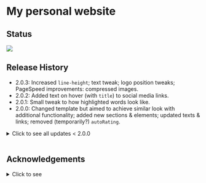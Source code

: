 # My personal website 

## Status 

![](https://img.shields.io/uptimerobot/status/m788095896-cdb18b31195bf8751e8346af)

<!-- ## PageSpeed Insights -->

<!-- ![](https://user-images.githubusercontent.com/6877391/119057749-57f46200-b9cd-11eb-97d8-96664bdd0281.png) -->

## Release History

- 2.0.3: Increased `line-height`; text tweak; logo position tweaks; PageSpeed improvements: compressed images.
- 2.0.2: Added text on hover (with `title`) to social media links.
- 2.0.1: Small tweak to how highlighted words look like.
- 2.0.0: Changed template but aimed to achieve similar look with additional functionality; added new sections & elements; updated texts & links; removed (temporarily?) `autoRating`.

<details>

<summary>
Click to see all updates < 2.0.0
</summary>

v1

- 0.42: Switched to centered layout.
- 0.41: Added new workplace; increase `wrapper` width; changed numbers from GrowthMentor; changed unordered list style.
- 0.40: Hid the footer due to bugs; moved certificates to separate subpage; fixed `margin-left` for lists.
- 0.39.1: Added 'Hello'. 
- 0.39: Re-wrote `autoRating` after GrowthMentor published new version of Mentor pages.
- 0.38: Simplified homepage; changed main font; played around with `word-spacing`; text changes; changed Stripe URL; added sticky footer.
- 0.37.4: Added a new certificate.
- 0.37.3: Added new certificates; text changes.
- 0.37.2: Added new certificates.
- 0.37.1: Added new certificates.
- 0.37: Fixed `soup.select`'s to scrape #s properly in `autoRating` due to a change in GrowthMentor's page DOM.   
- 0.36.2: Text changes.
- 0.36.1: Updated preso URL.
- 0.36: Added `meta name="apple-mobile-web-app-status-bar-style"` for Safari @ iOS 15; text changes; added new certificates.
- 0.35.2: Added a new certificate.
- 0.35.1: Added new certificates; increased `line-height`; text changes; improved `alt` text for cover photo.
- 0.35: Added new certificate; automatically counting number of certificates.
- 0.34.2: Added new certificates; text changes.
- 0.34.1: Updated the headline; added a total number of certificates.
- 0.34: Restyled certificate issuers' badges (added colors); reordered certificates; moved Certificates section higher in the hierarchy; changed Umbrella's URL to GitHub and removed its tooltip.
- 0.33.1: Added a new review.
- 0.33: Small text tweak; changed meta description; changed headline; different selection color for highlighted words.
- 0.32: Updated a lot of text.
- 0.31.1: Added a new review.
- 0.31: Added # of reviews to the nav; improved the look of nav on devices with width < 680 px; executing JavaScript only after `DOMContentLoaded`; deferred load of `bits.js`.
- 0.30.4: Added Stripe URL. 
- 0.30.3: Removed URL to Instagram from main page.
- 0.30.2: Text tweaks.
- 0.30.1: Small tweaks to background pattern.
- 0.30: Added `noscript` fallback for audio file when JavaScript is turned off / blocked; tweaked Recommendations page to hide "automagically updated (...)" text when JavaScript is off; simplified & changed colors in the palette; added indentation in Toolstack section so it's easier to read; improved scrollbar's look in dark mode.
- 0.29: Added background pattern. 
- 0.28: Added `bits.js` file to control scripts from one place; changing color of console message depending on light/dark mode; code looks a bit cleaner.
- 0.27.1: Tiny fixes to Open Graph meta tags.
- 0.27: Added pronunciation w/ audio file of my name. 
- 0.26: Added cover image; changed path to `og:image`.
- 0.25.13: Text changes.
- 0.25.12: Added new certificate.
- 0.25.11: Added new certificate.
- 0.25.10: Added text.
- 0.25.9: Added new certificates.
- 0.25.7: Added new certificates.
- 0.25.6: Re-added fudge recipe.
- 0.25.5: Added a new review.
- 0.25.4: Added some more text.
- 0.25.3: Added some more text to GrowthMentor.
- 0.25.2: Added a link to an article; removed fudge recipe.
- 0.25.1: Attempt at fixing `og:image` not showing on messaging apps; added a couple easter eggs.
- 0.25: Added fallbacks and `noscript` fallback to `autoRating` logic; changed icon; added a new review.
- 0.24: Modified CSS; changed navbar look on mobile; added blinking icon to indicate that `autoRating` is active.
- 0.23.3: Updated `og:image`. 
- 0.23.2: Updates to Open Graph meta tags.
- 0.23.1: Updated `og:image`. 
- 0.23: Recommendations tab: automatically get number of reviews; added icon for reviews; changed URL for reviews; added info about updating the numbers; updated headline & meta tags.
- 0.22.2: Improved handling of `rating` value.
- 0.22.1: Added macOS & Windows 10 notifications to notify when autoRating update is complete. 
- 0.22: Automatically get rating & number of sessions from GrowthMentor profile. 
- 0.21.2: Added Revolut URL.
- 0.21.1: Fixed icons not displaying.
- 0.21: 'No tracking' notice.
- 0.20.1: Avoid showing invisible text while custom fonts load. 
- 0.20: Optimized loading of icons.
- 0.19.2: Added a new review; fixed typo.
- 0.19.1: Added a couple of things to Hobbies.
- 0.19: Added Recommendations tab; added Telegram; changed dividers; removed some tools 
- 0.18.6: Removed some books, added a few and added a piece about being a Wikipedian.
- 0.18.5: Removed a book.
- 0.18.4: Added a note about being a Goodreads Librarian.
- 0.18.3: Updated Ladder URLs.
- 0.18.2: Updated GrowthMentor URLs to include affiliate piece. 
- 0.18.1: Re-named and re-styled a few things.
- 0.18: Added GrowthMentor.
- 0.17.3: Edited text.
- 0.17.2: Added a quote; narrowed the `#wrapper`.
- 0.17.1: Re-styled tooltips; tweaked text in two places; switched to minified versions of CSS files.
- 0.17: Re-added dark mode based on user's OS settings.
- 0.16: Added a smooth "scroll-to-top" functionality by clicking the yellow divider at the bottom of a page.
- 0.15: Unhid "intro" in `nav` on mobile; edits to "Education" page; removed border for books' URLs; added `ongoing` badge.  
- 0.14.5: Added a new certificate. 
- 0.14.4: Added a new certificate. 
- 0.14.3: Added a new certificate. 
- 0.14.2: A wild workaround to fix padding issue for smiley logo on a MacBook.
- 0.14.1: RWD fix.
- 0.14: Added "Everything else" section to Hobbies tab; improved logo placement for HDPI; edited some text.
- 0.13.1: Added `og:` tags to all subpages; added font source; changed case in page titles; added some more tools to Toolstack section.
- 0.13: Added new font for header/logo, changed `og:image`. 
- 0.12: Added `og:image`.
- 0.11: Added another section to the Experience tab.
- 0.10.1: Tiny text edit. Added an easter egg 👀
- 0.10: Added categories to Toolstack section; edited text.
- 0.9: Edited text; removed unnecessary files.
- 0.8.1: Fix for dark highlights.
- 0.8 Removed `learn-more` page; edited some text; reorganized sections.
- 0.7.1: Added `theme-color` for Chromium-based browsers.
- 0.7: Turned off dark mode & highlight; edited some text.
- 0.6.4: Added some text here and there.
- 0.6.3: Small text changes.
- 0.6.2: Added external link icon. Changed headline.
- 0.6.1: Updated descriptions. 
- 0.6: Dark Mode 2.0 - based on sunset in user's location.
- 0.5.2: SEO fixes.
- 0.5.1: Added quick links to relevant sections.
- 0.5: Custom scrollbar, changed text, added certificates, dark mode between 21:00 & 6:00.
- 0.4.2: Some text changes.
- 0.4.1: Changed Instagram URL.
- 0.4: Improved readability + prep for dark mode.
- 0.3: Changed main icon, favicon, added shape divider, ran code through validator (W3C standards), changed text here and there.
- 0.2.2: Tiny fix to URL underlining.
- 0.2.1: Added Google Search Console tag.
- 0.2: Added some content, fixed `hobbies` layout.
- 0.1.1: Added missing URLs.
- 0.1: Initial release.

</details>

<br>

## Acknowledgements

<details>

<summary>
Click to see
</summary>

- Template used: [Personal](https://bootstrapmade.com/personal-free-resume-bootstrap-template/)
<!-- - Inspired by [Thom's website](https://www.thomkrupa.com/) -->
<!-- - [Shape divider in footer](https://www.shapedivider.app/) -->
- [HTML Validator](https://www.freeformatter.com/html-validator.html)
<!-- - [HTML Formatter](https://webformatter.com/html) -->
- Sitemap for Google Search Console created with: [XML-Sitemaps](https://www.xml-sitemaps.com/)
- Icons used: [Font Awesome](https://fontawesome.com/)
- Icon font generator: [IcoMoon](https://icomoon.io/)
- Fonts used: [JetBrains Mono](https://www.jetbrains.com/lp/mono/), [Sweeney](https://pixlr.com/stock/details/100400577-sweeney-font-family/)
- Compressed image with: [TinyPNG](https://tinypng.com/) & [Compressor.io](https://compressor.io/)
- Converted to WebP using: [AnyWebP](https://anywebp.com/convert-to-webp.html)
- Compressed images using: [WEBP Compressor](https://compress-online.com/compress-webp) & [Squoosh](https://squoosh.app)
<!-- - Playing audio file: [Audio play() Method](https://www.w3schools.com/jsref/met_audio_play.asp) -->
<!-- - Audio file from: [Baby Names Pedia](https://www.babynamespedia.com/pronounce/Kuba) -->
- Background pattern from: [Hero Patterns](http://www.heropatterns.com/)
<!-- = [WebAIM's Contrast Checker](https://webaim.org/resources/contrastchecker/) -->

</details>